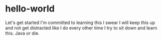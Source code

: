 # hello-world
Let's get started
I'm committed to learning this I swear I will keep this up and not get distracted like I do every other time I try to sit down and learn this. Java or die.
